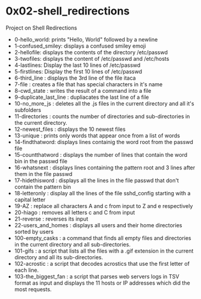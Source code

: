 # 0x02-shell_redirections
Project on Shell Redirections
* 0-hello_world: prints "Hello, World" followed by a newline
* 1-confused_smiley: displays a confused smiley emoji
* 2-hellofile: displays the contents of the directory /etc/passwd
* 3-twofiles: displays the content of /etc/passwd and /etc/hosts
* 4-lastlines: Display the last 10 lines of /etc/passwd
* 5-firstlines: Display the first 10 lines of /etc/passwd
* 6-third_line : displays the 3rd line of the file itaca
* 7-file : creates a file that has special characters in it's name
* 8-cwd_state : writes the result of a command into a file
* 9-duplicate_last_line : dupliacates the last line of a file
* 10-no_more_js : deletes all the .js files in the current directory and all it's subfolders
* 11-directories : counts the number of directories and sub-directories in the current directory.
* 12-newest_files : displays the 10 newest files
* 13-unique : prints only words that appear once from a list of words
* 14-findthatword: displays lines containig the word root from the passwd file
* 15-countthatword : displays the number of lines that contain the word bin in the passwd file
* 16-whatsnext : displays lines containing the pattern root and 3 lines after them in the file passwd
* 17-hidethisword : displays all the lines in the file passwd that don't contain the pattern bin
* 18-letteronly : display all the lines of the file sshd_config starting with a capital letter
* 19-AZ : replace all characters A and c from input to Z and e respectively
* 20-hiago : removes all letters c and C from input
* 21-reverse : reverses its input
* 22-users_and_homes : displays all users and their home directories sorted by users
* 100-empty_casks : a command that finds all empty files and directories in the current directory and all sub-directories.
* 101-gifs : a script that lists all the files with a .gif extension in the current directory and all its sub-directories.
* 102-acrostic : a script that decodes acrostics that use the first letter of each line.
* 103-the_biggest_fan : a script that parses web servers logs in TSV format as input and displays the 11 hosts or IP addresses which did the most requests.
